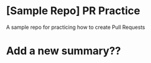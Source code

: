 # [Sample Repo] PR Practice
A sample repo for practicing how to create Pull Requests
# Add a new summary??